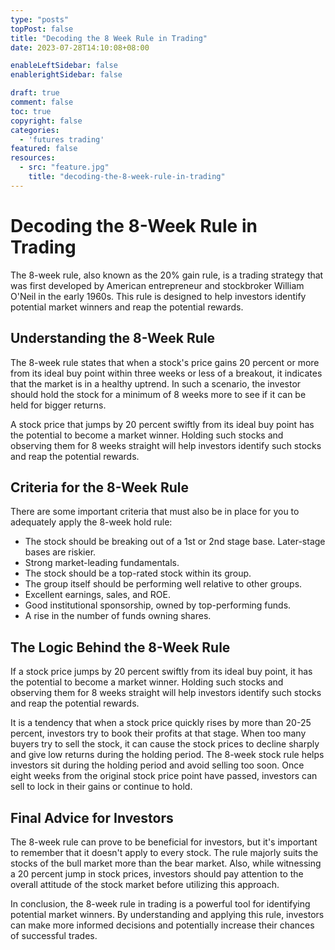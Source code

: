 ```yaml
---
type: "posts"
topPost: false
title: "Decoding the 8 Week Rule in Trading"
date: 2023-07-28T14:10:08+08:00

enableLeftSidebar: false
enablerightSidebar: false

draft: true
comment: false
toc: true
copyright: false
categories: 
  - 'futures trading'
featured: false
resources: 
  - src: "feature.jpg"
    title: "decoding-the-8-week-rule-in-trading"
---
```


# Decoding the 8-Week Rule in Trading

The 8-week rule, also known as the 20% gain rule, is a trading strategy that was first developed by American entrepreneur and stockbroker William O'Neil in the early 1960s. This rule is designed to help investors identify potential market winners and reap the potential rewards.

## Understanding the 8-Week Rule

The 8-week rule states that when a stock's price gains 20 percent or more from its ideal buy point within three weeks or less of a breakout, it indicates that the market is in a healthy uptrend. In such a scenario, the investor should hold the stock for a minimum of 8 weeks more to see if it can be held for bigger returns.

A stock price that jumps by 20 percent swiftly from its ideal buy point has the potential to become a market winner. Holding such stocks and observing them for 8 weeks straight will help investors identify such stocks and reap the potential rewards.

## Criteria for the 8-Week Rule

There are some important criteria that must also be in place for you to adequately apply the 8-week hold rule:

- The stock should be breaking out of a 1st or 2nd stage base. Later-stage bases are riskier.
- Strong market-leading fundamentals.
- The stock should be a top-rated stock within its group.
- The group itself should be performing well relative to other groups.
- Excellent earnings, sales, and ROE.
- Good institutional sponsorship, owned by top-performing funds.
- A rise in the number of funds owning shares.

## The Logic Behind the 8-Week Rule

If a stock price jumps by 20 percent swiftly from its ideal buy point, it has the potential to become a market winner. Holding such stocks and observing them for 8 weeks straight will help investors identify such stocks and reap the potential rewards. 

It is a tendency that when a stock price quickly rises by more than 20-25 percent, investors try to book their profits at that stage. When too many buyers try to sell the stock, it can cause the stock prices to decline sharply and give low returns during the holding period. The 8-week stock rule helps investors sit during the holding period and avoid selling too soon. Once eight weeks from the original stock price point have passed, investors can sell to lock in their gains or continue to hold.

## Final Advice for Investors

The 8-week rule can prove to be beneficial for investors, but it's important to remember that it doesn't apply to every stock. The rule majorly suits the stocks of the bull market more than the bear market. Also, while witnessing a 20 percent jump in stock prices, investors should pay attention to the overall attitude of the stock market before utilizing this approach.

In conclusion, the 8-week rule in trading is a powerful tool for identifying potential market winners. By understanding and applying this rule, investors can make more informed decisions and potentially increase their chances of successful trades.
